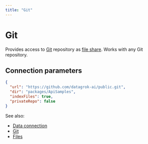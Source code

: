 ```yaml
---
title: "Git"
---
```

<!-- SUBTITLE: -->

# Git

Provides access to [Git](https://git-scm.com/) repository as [file share](files.md). Works with any Git repository.

## Connection parameters

```json
{
  "url": "https://github.com/datagrok-ai/public.git",
  "dir": "packages/ApiSamples",
  "indexFiles": true,
  "privateRepo": false
}
```

See also:

* [Data connection](../data-connection.md)
* [Git](https://git-scm.com/)
* [Files](files.md)
